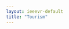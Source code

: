 ```yaml
---
layout: ieeevr-default
title: "Tourism"
---
```

 <script> /***

<div>
    <h1>Tourism</h1>
    <p>
        <strong style="color: black">IEEE VR 2024: the 31<sup>st</sup> IEEE Conference on Virtual Reality and 3D User Interfaces </strong>
        <br>
        March 16-20, 2024 | Orlando, Florida USA
    </p>
    <h2>About Orlando</h2>
    
</div>
***/</script>